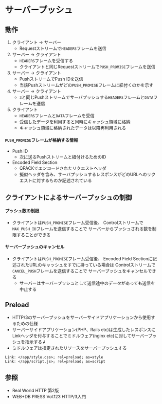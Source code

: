 # サーバープッシュ
## 動作
1. クライアント -> サーバー
    - Requestストリームで`HEADERS`フレームを送信
2. サーバー -> クライアント
    - `HEADERS`フレームを受信する
    - クライアントと同じRequestストリームで`PUSH_PROMISE`フレームを送信
3. サーバー -> クライアント
    - PushストリームでPush IDを送信
    - 当該Pushストリームがどの`PUSH_PROMISE`フレームに紐付くのかを示す
4. サーバー -> クライアント
    - `3`と同じPushストリームでサーバプッシュする`HEADERS`フレームと`DATA`フレームを送信
5. クライアント
    - `HEADERS`フレームと`DATA`フレームを受信
    - 受信したデータを利用すると同時にキャッシュ領域に格納
    - キャッシュ領域に格納されたデータは以降再利用される

#### `PUSH_PROMISE`フレームが格納する情報
- Push ID
  - 次に送るPushストリームと紐付けるためのID
- Encoded Field Section
  - QPACKでエンコードされたリクエストヘッダ
  - 擬似ヘッダを含み、サーバプッシュするレスポンスがどのURLへのリクエストに対するものか記述されている

## クライアントによるサーバープッシュの制御
#### プッシュ数の制限
- クライアントは`PUSH_PROMISE`フレーム受信後、
  Controlストリームで`MAX_PUSH_ID`フレームを送信することで
  サーバーからプッシュされる数を制限することができる

#### サーバープッシュのキャンセル
- クライアントは`PUSH_PROMISE`フレーム受信後、
  Encoded Field Sectionに記述されたURLのキャッシュをすでに持っている場合は
  Controlストリームで`CANCEL_PUSH`フレームを送信することで
  サーバープッシュをキャンセルできる
  - サーバーはサーバープッシュとして送信途中のデータがあっても送信を中止する

## Preload
- HTTP/3のサーバープッシュをサーバーサイドアプリケーションから使用するための仕様
- サーバーサイドアプリケーション(PHP、Rails etc)は生成したレスポンスに
  Linkヘッダを付与することでミドルウェア(nginx etc)に対してサーバープッシュを指示する↲
- ミドルウェアは指定されたリソースをサーバープッシュする

```
Link: </app/style.css>; rel=preload; as=style
Link: </app/script.js>; rel=preload; as=script
```

## 参照
- Real World HTTP 第2版
- WEB+DB PRESS Vol.123 HTTP/3入門
